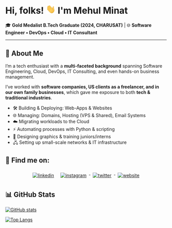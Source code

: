 # Hi, folks! <img src="https://raw.githubusercontent.com/mehulminat/mehulminat/main/wave.gif" width="30px"> I'm Mehul Minat  

🎓 **Gold Medalist B.Tech Graduate (2024, CHARUSAT)** | 🌐 **Software Engineer • DevOps • Cloud • IT Consultant**  

---

## 🚀 About Me  
I’m a tech enthusiast with a **multi-faceted background** spanning Software Engineering, Cloud, DevOps, IT Consulting, and even hands-on business management.  

I’ve worked with **software companies, US clients as a freelancer, and in our own family businesses**, which gave me exposure to both **tech & traditional industries**.  

- 🛠️ Building & Deploying: Web-Apps & Websites  
- 🌐 Managing: Domains, Hosting (VPS & Shared), Email Systems  
- ☁️ Migrating workloads to the Cloud  
- ⚡ Automating processes with Python & scripting  
- 🎨 Designing graphics & training juniors/interns  
- 🖧 Setting up small-scale networks & IT infrastructure  
## :email: Find me on:

<p align="center">
 <a href="https://www.linkedin.com/in/mehul-minat/" target="_blank" rel="noopener noreferrer"> <img src="https://cdn-icons-png.flaticon.com/512/174/174857.png" alt="linkedin" height="40" style="vertical-align:top; margin:8px"></a>
  <a href="https://www.instagram.com/mehul.1337/" target="_blank" rel="noopener noreferrer"> <img src="https://upload.wikimedia.org/wikipedia/commons/thumb/e/e7/Instagram_logo_2016.svg/768px-Instagram_logo_2016.svg.png" alt="instagram" height="40" style="vertical-align:top; margin:8px"> </a>
<a href="https://twitter.com/minatmehul" target="_blank" rel="noopener noreferrer"> <img src="https://cdnlogo.com/logos/t/96/twitter-icon.svg" alt="twitter" height="40" style="vertical-align:top; margin:8px"> </a>
 <a href="http://mehul.uno/" target="_blank" rel="noopener noreferrer"> <img src="https://freesvg.org/img/WWW-Icon-White-on-Grey.png" alt="website" height="40" style="vertical-align:top; margin:8px"> </a>
</p>

## 📊 GitHub Stats
<a href="https://github.com/mehulminat">
  
![GitHub stats](https://github-readme-stats.vercel.app/api?username=mehulminat&show_icons=true&theme=tokyonight)
  
</a>
<a href="https://github.com/mehulminat">
  
![Top Langs](https://github-readme-stats.vercel.app/api/top-langs/?username=mehulminat&theme=tokyonight)
 
</a>
<!---
mehulminat/mehulminat is a ✨ special ✨ repository because its `README.md` (this file) appears on your GitHub profile.
You can click the Preview link to take a look at your changes.
--->

